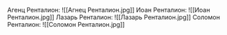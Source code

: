 Агенц Ренталион:
![[Агнец Ренталион.jpg]]
Иоан Ренталион:
![[Иоан Ренталион.jpg]]
Лазарь Ренталион:
![[Лазарь Ренталион.jpg]]
Соломон Ренталион:
![[Соломон Ренталион.jpg]]
